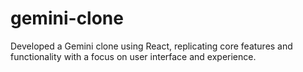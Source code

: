 # gemini-clone
Developed a Gemini clone using React, replicating core features and functionality with a focus on user interface and experience.
